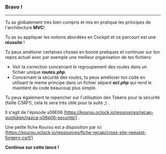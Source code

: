 ### Bravo !

---

Tu as globalement tres bien compris et mis en pratique les principes de l'architecture **MVC**!

Tu as su appliquer les notions abordées en Cockpit et ce parcourt est une **réussite** !

Tu peux améliorer certaines choses en bonne pratiques et continuer sur ton repos actuel avec par exemple une meilleur organisation de tes fichiers:

* Voir la correction concernant le regroupement des routes dans un fichier unique ***routes.php***.
* Concernant la sécurité des routes, tu peux améliorer ton code en utilisant le meme principe dans un fichier séparé ***acl.php*** qui rend le maintient du code beaucoup plus simple.

Tu peux également te repencher sur l'utilisation des Tokens pour la sécurité (faille CSRF!), cela te sera très utile pour la suite  ;) .

Il s'agit de l'épisode s06E06
[https://kourou.oclock.io/ressources/recap-quotidien/nazca-s06e06-securite/] .

Une petite fiche Kourou est a disposition par ici
[https://kourou.oclock.io/ressources/fiche-recap/cross-site-request-forgery-csrf/]


**Continue sur cette lancé !**
